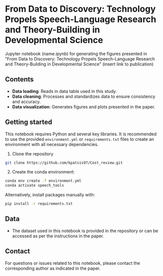 # From Data to Discovery: Technology Propels Speech-Language Research and Theory-Building in Developmental Science
Jupyter notebook (name.ipynb) for generating the figures presented in "From Data to Discovery: Technology Propels Speech-Language Research and Theory-Building in Developmental Science" (insert link to publication)

## Contents
- **Data loading**: Reads in data table used in this study.
- **Data cleaning**: Processes and standardizes data to ensure consistency and accuracy.
- **Data visualization**: Generates figures and plots presented in the paper.

## Getting started
This notebook requires Python and several key libraries. It is recommended to use the provided `environment.yml` or `requirements.txt` files to create an environment with all necessary dependencies.
1. Clone the repository
```bash
git clone https://github.com/kpatsis97/Cost_review.git
```
2. Create the conda environment:
```bash
conda env create -f environment.yml
conda activate speech_tools
```
Alternatively, install packages manually with:
```bash
pip install -r requirements.txt
```

## Data
- The dataset used in this notebook is provided in the repository or can be accessed as per the instructions in the paper.

## Contact
For questions or issues related to this notebook, please contact the corresponding author as indicated in the paper.


